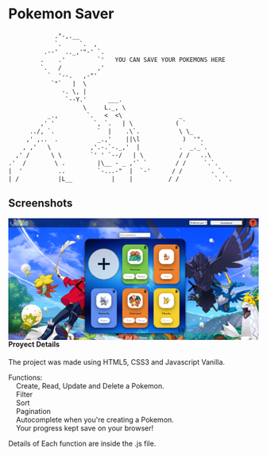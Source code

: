 # Pokemon Saver
                 ."-,.__
                 `.     `.  ,
              .--'  .._,'"-' `.
             .    .'         `'   YOU CAN SAVE YOUR POKEMONS HERE
             `.   /          ,'
               `  '--.   ,-"'
                `"`   |  \
                   -. \, |
                    `--Y.'      ___.
                         \     L._, \
               _.,        `.   <  <\                _
             ,' '           `, `.   | \            ( `
          ../, `.            `  |    .\`.           \ \_
         ,' ,..  .           _.,'    ||\l            )  '".
        , ,'   \           ,'.-.`-._,'  |           .  _._`.
      ,' /      \ \        `' ' `--/   | \          / /   ..\
    .'  /        \ .         |\__ - _ ,'` `        / /     `.`.
    |  '          ..         `-...-"  |  `-'      / /        . `.
    | /           |L__           |    |          / /          `. `.

## Screenshots

<img src="https://github.com/george-martinez/pokemonlist/blob/main/assets/Screenshots/main_page.png?raw=true" align="right">


#### Proyect Details

The project was made using HTML5, CSS3 and Javascript Vanilla.

Functions:<br>
            &nbsp;&nbsp;&nbsp;&nbsp;Create, Read, Update and Delete a Pokemon.<br>
            &nbsp;&nbsp;&nbsp;&nbsp;Filter <br>
            &nbsp;&nbsp;&nbsp;&nbsp;Sort<br>
            &nbsp;&nbsp;&nbsp;&nbsp;Pagination<br>
            &nbsp;&nbsp;&nbsp;&nbsp;Autocomplete when you're creating a Pokemon.<br>
            &nbsp;&nbsp;&nbsp;&nbsp;Your progress kept save on your browser!<br>

Details of Each function are inside the .js file.

